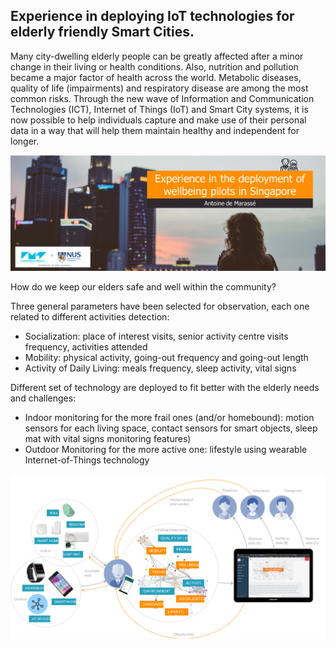 
## Experience in deploying IoT technologies for elderly friendly Smart Cities.

Many city-dwelling elderly people can be greatly affected after a minor change in their living or health conditions. Also, nutrition and pollution became a major factor of health across the world. Metabolic diseases, quality of life (impairments) and respiratory disease are among the most common risks. Through the new wave of Information and Communication Technologies (ICT), Internet of Things (IoT) and Smart City systems, it is now possible to help individuals capture and make use of their personal data in a way that will help them maintain healthy and independent for longer. 

![Opening Antoine de Marasse](https://raw.githubusercontent.com/antoinedme/experience-iot/master/img/01-title.png) 

How do we keep our elders safe and well within the community? 

Three general parameters have been selected for observation, each one related to different activities detection:
- Socialization: place of interest visits, senior activity centre visits frequency, activities attended
- Mobility: physical activity, going-out frequency and going-out length
- Activity of Daily Living: meals frequency, sleep activity, vital signs

Different set of technology are deployed to fit better with the elderly needs and challenges:
- Indoor monitoring for the more frail ones (and/or homebound): motion sensors for each living space, contact sensors for smart objects, sleep mat with vital signs monitoring features)
- Outdoor Monitoring for the more active one: lifestyle using wearable Internet-of-Things technology

![Pilots Technology](https://raw.githubusercontent.com/antoinedme/experience-iot/master/img/03-technology.png)

